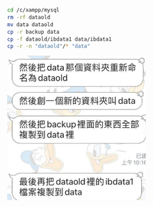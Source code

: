 ```bash
cd /c/xampp/mysql
rm -rf dataold
mv data dataold
cp -r backup data
cp -f dataold/ibdata1 data/ibdata1
cp -r -n "dataold"/* "data"
```



![](files/Pasted%20image%2020230704080518.png)